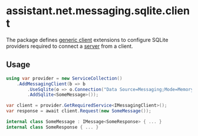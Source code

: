 ﻿# assistant.net.messaging.sqlite.client

The package defines [generic client](https://www.nuget.org/packages/assistant.net.messaging.generic.client/) extensions
to configure SQLite providers required to connect a [server](https://www.nuget.org/packages/assistant.net.messaging.sqlite.server/)
from a client.

## Usage

```csharp
using var provider = new ServiceCollection()
    .AddMessagingClient(b => b
        .UseSqlite(o => o.Connection("Data Source=Messaging;Mode=Memory;Cache=Shared"))
        .AddSqlite<SomeMessage>());

var client = provider.GetRequiredService<IMessagingClient>();
var response = await client.Request(new SomeMessage());

internal class SomeMessage : IMessage<SomeResponse> { ... }
internal class SomeResponse { ... }
```
